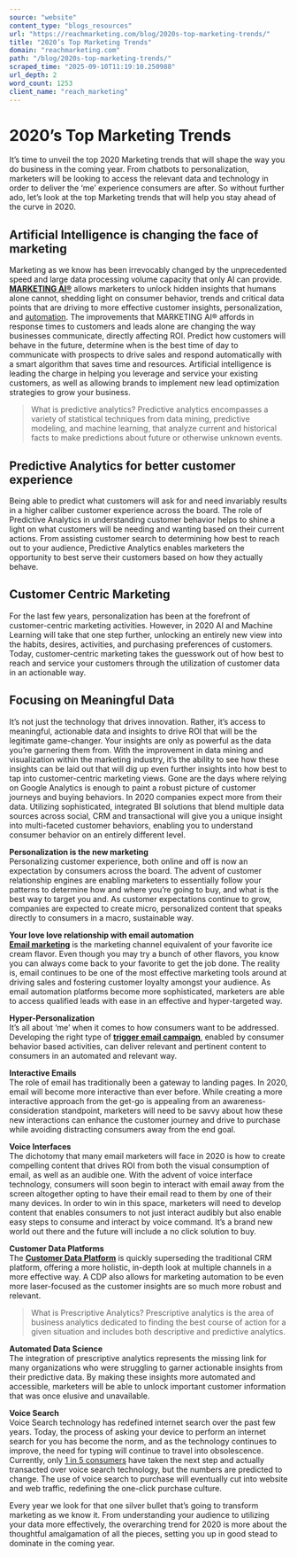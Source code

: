 ```yaml
---
source: "website"
content_type: "blogs_resources"
url: "https://reachmarketing.com/blog/2020s-top-marketing-trends/"
title: "2020’s Top Marketing Trends"
domain: "reachmarketing.com"
path: "/blog/2020s-top-marketing-trends/"
scraped_time: "2025-09-10T11:19:10.250988"
url_depth: 2
word_count: 1253
client_name: "reach_marketing"
---
```


# 2020’s Top Marketing Trends

It’s time to unveil the top 2020 Marketing trends that will shape the way you do business in the coming year. From chatbots to personalization, marketers will be looking to access the relevant data and technology in order to deliver the ‘me’ experience consumers are after. So without further ado, let’s look at the top Marketing trends that will help you stay ahead of the curve in 2020.

## Artificial Intelligence is changing the face of marketing

Marketing as we know has been irrevocably changed by the unprecedented speed and large data processing volume capacity that only AI can provide. **[MARKETING AI®](https://reachmarketing.com/marketing-ai/)** allows marketers to unlock hidden insights that humans alone cannot, shedding light on consumer behavior, trends and critical data points that are driving to more effective customer insights, personalization, and [automation](https://reachmarketing.com/marketing-automation-consultant/). The improvements that MARKETING AI® affords in response times to customers and leads alone are changing the way businesses communicate, directly affecting ROI. Predict how customers will behave in the future, determine when is the best time of day to communicate with prospects to drive sales and respond automatically with a smart algorithm that saves time and resources. Artificial intelligence is leading the charge in helping you leverage and service your existing customers, as well as allowing brands to implement new lead optimization strategies to grow your business.

> What is predictive analytics? Predictive analytics encompasses a variety of statistical techniques from data mining, predictive modeling, and machine learning, that analyze current and historical facts to make predictions about future or otherwise unknown events.

## Predictive Analytics for better customer experience

Being able to predict what customers will ask for and need invariably results in a higher caliber customer experience across the board. The role of Predictive Analytics in understanding customer behavior helps to shine a light on what customers will be needing and wanting based on their current actions. From assisting customer search to determining how best to reach out to your audience, Predictive Analytics enables marketers the opportunity to best serve their customers based on how they actually behave.

## Customer Centric Marketing

For the last few years, personalization has been at the forefront of customer-centric marketing activities. However, in 2020 AI and Machine Learning will take that one step further, unlocking an entirely new view into the habits, desires, activities, and purchasing preferences of customers. Today, customer-centric marketing takes the guesswork out of how best to reach and service your customers through the utilization of customer data in an actionable way.

## Focusing on Meaningful Data

It’s not just the technology that drives innovation. Rather, it’s access to meaningful, actionable data and insights to drive ROI that will be the legitimate game-changer. Your insights are only as powerful as the data you’re garnering them from. With the improvement in data mining and visualization within the marketing industry, it’s the ability to see how these insights can be laid out that will dig up even further insights into how best to tap into customer-centric marketing views. Gone are the days where relying on Google Analytics is enough to paint a robust picture of customer journeys and buying behaviors. In 2020 companies expect more from their data. Utilizing sophisticated, integrated BI solutions that blend multiple data sources across social, CRM and transactional will give you a unique insight into multi-faceted customer behaviors, enabling you to understand consumer behavior on an entirely different level.

**Personalization is the new marketing**  
Personalizing customer experience, both online and off is now an expectation by consumers across the board. The advent of customer relationship engines are enabling marketers to essentially follow your patterns to determine how and where you’re going to buy, and what is the best way to target you and. As customer expectations continue to grow, companies are expected to create micro, personalized content that speaks directly to consumers in a macro, sustainable way.

**Your love love relationship with email automation**  
[**Email marketing**](https://reachmarketing.com/email-marketing-agency/) is the marketing channel equivalent of your favorite ice cream flavor. Even though you may try a bunch of other flavors, you know you can always come back to your favorite to get the job done. The reality is, email continues to be one of the most effective marketing tools around at driving sales and fostering customer loyalty amongst your audience. As email automation platforms become more sophisticated, marketers are able to access qualified leads with ease in an effective and hyper-targeted way.

**Hyper-Personalization**  
It’s all about ‘me’ when it comes to how consumers want to be addressed. Developing the right type of [**trigger email campaign**](https://reachmarketing.com/nurture-campaigns/), enabled by consumer behavior based activities, can deliver relevant and pertinent content to consumers in an automated and relevant way.

**Interactive Emails**  
The role of email has traditionally been a gateway to landing pages. In 2020, email will become more interactive than ever before. While creating a more interactive approach from the get-go is appealing from an awareness-consideration standpoint, marketers will need to be savvy about how these new interactions can enhance the customer journey and drive to purchase while avoiding distracting consumers away from the end goal.

**Voice Interfaces**  
The dichotomy that many email marketers will face in 2020 is how to create compelling content that drives ROI from both the visual consumption of email, as well as an audible one. With the advent of voice interface technology, consumers will soon begin to interact with email away from the screen altogether opting to have their email read to them by one of their many devices. In order to win in this space, marketers will need to develop content that enables consumers to not just interact audibly but also enable easy steps to consume and interact by voice command. It’s a brand new world out there and the future will include a no click solution to buy.

**Customer Data Platforms**  
The **[Customer Data Platform](https://reachmarketing.com/customer-data-platform/)** is quickly superseding the traditional CRM platform, offering a more holistic, in-depth look at multiple channels in a more effective way. A CDP also allows for marketing automation to be even more laser-focused as the customer insights are so much more robust and relevant.

> What is Prescriptive Analytics? Prescriptive analytics is the area of business analytics dedicated to finding the best course of action for a given situation and includes both descriptive and predictive analytics.

**Automated Data Science**  
The integration of prescriptive analytics represents the missing link for many organizations who were struggling to garner actionable insights from their predictive data. By making these insights more automated and accessible, marketers will be able to unlock important customer information that was once elusive and unavailable.

**Voice Search**  
Voice Search technology has redefined internet search over the past few years. Today, the process of asking your device to perform an internet search for you has become the norm, and as the technology continues to improve, the need for typing will continue to travel into obsolescence. Currently, only [1 in 5 consumers](https://www.business.com/articles/marketing-trends-you-should-know/) have taken the next step and actually transacted over voice search technology, but the numbers are predicted to change. The use of voice search to purchase will eventually cut into website and web traffic, redefining the one-click purchase culture.

Every year we look for that one silver bullet that’s going to transform marketing as we know it. From understanding your audience to utilizing your data more effectively, the overarching trend for 2020 is more about the thoughtful amalgamation of all the pieces, setting you up in good stead to dominate in the coming year.